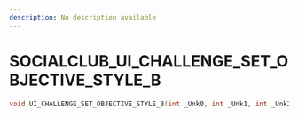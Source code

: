 ```yaml
---
description: No description available 
---
```


# SOCIALCLUB\_UI_CHALLENGE_SET_OBJECTIVE_STYLE_B

```cpp
void UI_CHALLENGE_SET_OBJECTIVE_STYLE_B(int _Unk0, int _Unk1, int _Unk2);
```